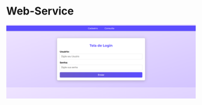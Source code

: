 # Web-Service

![imagem](https://github.com/Wellerl/Web-Service/blob/main/static/assets/imagem(2).png)

